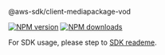 @aws-sdk/client-mediapackage-vod

[![NPM version](https://img.shields.io/npm/v/@aws-sdk/client-mediapackage-vod/preview.svg)](https://www.npmjs.com/package/@aws-sdk/client-mediapackage-vod)
[![NPM downloads](https://img.shields.io/npm/dm/@aws-sdk/client-mediapackage-vod.svg)](https://www.npmjs.com/package/@aws-sdk/client-mediapackage-vod)

For SDK usage, please step to [SDK reademe](https://github.com/aws/aws-sdk-js-v3).
